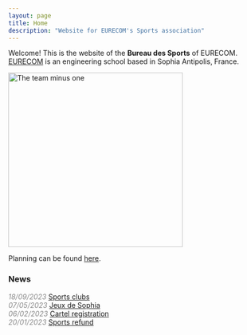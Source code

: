 ```yaml
---
layout: page
title: Home 
description: "Website for EURECOM's Sports association"
---
```


<script>
  import PostItem from "$lib/components/PostItem.svelte";
  import Pagination from "$lib/components/Pagination/Pagination.svelte";
  import { paginatedPosts } from "$lib/components/Pagination/paginatedPosts";
  import Seo from "$lib/components/Seo.svelte";
  import { siteTitle, siteDescription } from "$lib/constants";
  
  export let data;

  $: ({ posts } = data)
</script>
<p> Welcome! This is the website of the <b>Bureau des Sports</b> of EURECOM.
<a href="https://eurecom.fr/">EURECOM</a> is an engineering school based in Sophia Antipolis, France.
</p>

<img title="The team minus one" height="350px" src="">

<br>
<p> Planning can be found <a href="/planning">here</a>.</p>

<h3><i class="fa-solid fa-newspaper"></i> News </h3>
<i style="opacity: 50%;">18/09/2023 </i><a href="/clubs"> Sports clubs </a>
<br>
<i style="opacity: 50%;">07/05/2023 </i><a href="/sophia-games"> Jeux de Sophia </a>
<br>
<i style="opacity: 50%;">06/02/2023 </i><a href="/cartel"> Cartel registration </a>
<br>
<i style="opacity: 50%;">20/01/2023 </i><a href="/refund"> Sports refund </a>



<br>
<div style="padding-bottom: 3em;"></div>
